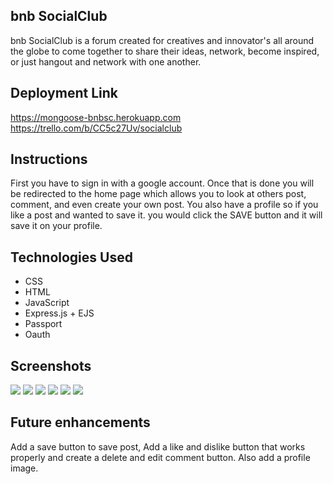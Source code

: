 bnb SocialClub
-----------------------------------------------------------------------------------------------------
bnb SocialClub is a forum created for creatives and innovator's all around the globe to come
together to share their ideas, network, become inspired, or just hangout and network with one
another.

 Deployment Link 
------------------------------------------------------------------------------------------------------
https://mongoose-bnbsc.herokuapp.com
https://trello.com/b/CC5c27Uv/socialclub

Instructions
-----------------------------------------------------------------------------------------------------
First you have to sign in with a google account. Once that is done you will be redirected to the 
home page which allows you to look at others post, comment, and even create  your own post. 
You also have a profile so if you like a post and wanted to save it. you would click the SAVE button 
and it will save it on your profile.










Technologies Used
-----------------------------------------------------------------------------------------------------
- CSS
- HTML
- JavaScript
- Express.js + EJS
- Passport
- Oauth

Screenshots
-----------------------------------------------------------------------------------------------------
<img src="https://i.imgur.com/iegdaLm.png">  
<img src="https://i.imgur.com/GN6Dp24.png">
<img src="https://i.imgur.com/sNBcB8T.png">
<img src="https://i.imgur.com/WqsQqkU.png">  
<img src="https://i.imgur.com/k14E8Xh.png"> 
<img src="https://i.imgur.com/XWruKzv.png"> 




Future enhancements
-----------------------------------------------------------------------------------------------------
Add a save button to save post, Add a like and dislike button that works properly and create a
delete and edit comment button. Also add a profile image. 
